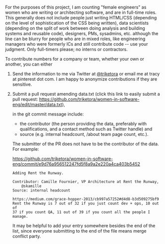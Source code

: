 For the purposes of this project, I am counting "female engineers" as
women who are writing or architecting software, and are in full-time
roles. This generally does not include people just writing HTML/CSS
(depending on the level of sophistication of the CSS being written),
data scientists (depending on the split of work between doing analysis
and building systems and reusable code), designers, PMs, sysadmins,
etc. although the line can be blurry for people who are in mixed
roles, like engineering managers who were formerly ICs and still
contribute code -- use your judgment. Only full-timers please; no
interns or contractors.

To contribute numbers for a company or team, whether your own or
another, you can either

1. Send the information to me via Twitter at <a
href="https://twitter.com/triketora">@triketora</a> or email me at
tracy at pinterest dot com. I am happy to anonymize contributions if
they are sensitive.

2. Submit a pull request amending data.txt (click this link to easily
submit a pull request:
https://github.com/triketora/women-in-software-eng/edit/master/data.txt),

    in the git commit message include:
    * the contributor (the person providing the data, preferably with
    qualifications, and a contact method such as Twitter handle) and
    * source (e.g. internal headcount, /about team page count, etc.).

    The submitter of the PR does not have to be the contributor of the data. For example:

    https://github.com/triketora/women-in-software-eng/commit/e9d76a956512247fd5f8a9a2e220a4ca403b5452
    ```
    Adding Rent the Runway.

    Contributor: Camille Fournier, VP Architecture at Rent the Runway,
        @skamille
    Source: internal headcount

    https://medium.com/grace-hopper-2013/cb997a57252#d4d8-b3d509275bf9
    Rent the Runway is 7 out of 32 if you just count dev + ops, 10 out of
    37 if you count QA, 11 out of 39 if you count all the people I manage.
    ```

    It may be helpful to add your entry somewhere besides the end of
    the list, since everyone submitting to the end of the file means
    merge conflict party.
